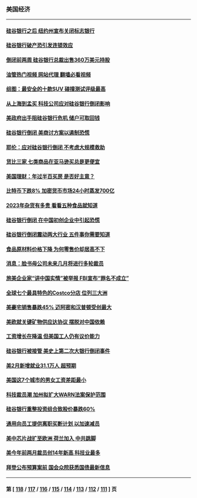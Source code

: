 ### 美国经济
---
#### [硅谷银行之后 纽约州宣布关闭标志银行](../../pages/ncid1078158/n13949284.md?03132045) 
#### [硅谷银行破产恐引发连锁效应](../../pages/ncid1078158/n13949071.md?03132045) 
#### [倒闭前两周 硅谷银行总裁出售360万美元持股](../../pages/ncid1078158/n13949128.md?03132045) 
#### [油管热门视频 网站代理 翻墙必看视频](http://138.2.39.72:81/youtube.html?epic-marker?03132045)
#### [组图：最安全的十款SUV 碰撞测试评级最高](../../pages/ncid1078158/n13945412.md?03132045) 
#### [从上海到孟买 科技公司应对硅谷银行倒闭影响](../../pages/ncid1078158/n13948825.md?03132045) 
#### [美政府出手阻硅谷银行危机 储户可取回钱](../../pages/ncid1078158/n13948829.md?03132045) 
#### [硅谷银行倒闭 美商讨方案以遏制恐慌](../../pages/ncid1078158/n13948744.md?03132045) 
#### [耶伦：应对硅谷银行倒闭 不考虑大规模救助](../../pages/ncid1078158/n13948722.md?03132045) 
#### [货比三家 七类商品在亚马逊买总是更便宜](../../pages/ncid1078158/n13947785.md?03132045) 
#### [美国理财：年过半百买房 是否好主意？](../../pages/ncid1078158/n13948199.md?03132045) 
#### [比特币下跌8% 加密货币市场24小时蒸发700亿](../../pages/ncid1078158/n13948152.md?03132045) 
#### [2023年杂货有多贵 看看五种食品就知道](../../pages/ncid1078158/n13948103.md?03132045) 
#### [硅谷银行倒闭 在中国初创企业中引起恐慌](../../pages/ncid1078158/n13948100.md?03132045) 
#### [硅谷银行倒闭震动两大行业 五件事你需要知道](../../pages/ncid1078158/n13948092.md?03132045) 
#### [食品原材料价格下降 为何零售价却居高不下](../../pages/ncid1078158/n13948090.md?03132045) 
#### [消息：脸书母公司未来几月将进行多轮裁员](../../pages/ncid1078158/n13948057.md?03132045) 
#### [旅美企业家“讲中国实情”被举报 FBI宣布“罪名不成立”](../../pages/ncid1078158/n13947832.md?03132045) 
#### [全球七个最具特色的Costco分店 位列三大洲](../../pages/ncid1078158/n13947029.md?03132045) 
#### [美豪宅销售暴跌45% 迈阿密和汉普顿受创最大](../../pages/ncid1078158/n13947638.md?03132045) 
#### [美欧就关键矿物供应达协议 摆脱对中国依赖](../../pages/ncid1078158/n13947576.md?03132045) 
#### [工资增长在降温 但美国工人仍有议价能力](../../pages/ncid1078158/n13947571.md?03132045) 
#### [硅谷银行被接管 美史上第二次大银行倒闭事件](../../pages/ncid1078158/n13947516.md?03132045) 
#### [美2月新增就业31.1万人 超预期](../../pages/ncid1078158/n13947478.md?03132045) 
#### [美国这7个城市的男女工资差距最小](../../pages/ncid1078158/n13947018.md?03132045) 
#### [科技裁员潮 加州拟扩大WARN法案保护范围](../../pages/ncid1078158/n13947086.md?03132045) 
#### [硅谷银行重整投资组合致股价暴跌60%](../../pages/ncid1078158/n13946928.md?03132045) 
#### [通用向员工提供离职买断计划 以加速减员](../../pages/ncid1078158/n13946908.md?03132045) 
#### [美中芯片战扩至欧洲 荷兰加入 中共跳脚](../../pages/ncid1078158/n13946831.md?03132045) 
#### [美今年前两月裁员创14年新高 科技业最多](../../pages/ncid1078158/n13946760.md?03132045) 
#### [拜登公布预算案前 国会众院获悉国债最新信息](../../pages/ncid1078158/n13945949.md?03132045) 

---
#### 第 [ [118](./118.md?03132045) / [117](./117.md?03132045) / [116](./116.md?03132045) / [115](./115.md?03132045) / [114](./114.md?03132045) / [113](./113.md?03132045) / [112](./112.md?03132045) / [111](./111.md?03132045) ] 页
